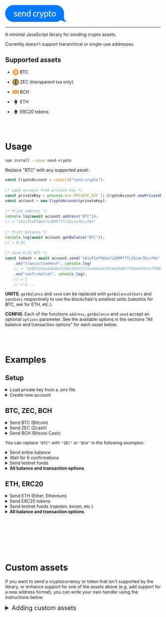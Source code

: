 <img alt="send crypto" src="./send-crypto.svg" width="200px" />

<hr />

A minimal JavaScript library for sending crypto assets.

Currently doesn't support hierarchical or single-use addresses.

## Supported assets

* <img style="margin-bottom: -5px;" height="20" width="20" src="./.github/icons/btc.png" /> BTC

* <img style="margin-bottom: -5px;" height="20" width="20" src="./.github/icons/zec.png" /> ZEC (transparent txs only)

* <img style="margin-bottom: -5px;" height="20" width="20" src="./.github/icons/bch.png" /> BCH

* <img style="margin-bottom: -5px;" height="20" width="20" src="./.github/icons/eth.png" /> ETH

* <img style="margin-bottom: -5px;" height="20" width="20" src="./.github/icons/eth.png" /> ERC20 tokens

<br /><br />

# Usage

```sh
npm install --save send-crypto
```

Replace "BTC" with any supported asset:

```ts
const CryptoAccount = require("send-crypto");

/* Load account from private key */
const privateKey = process.env.PRIVATE_KEY || CryptoAccount.newPrivateKey();
const account = new CryptoAccount(privateKey);

/* Print address */
console.log(await account.address("BTC"));
// > "1A1zP1eP5QGefi2DMPTfTL5SLmv7DivfNa"

/* Print balance */
console.log(await account.getBalance("BTC"));
// > 0.01

/* Send 0.01 BTC */
const txHash = await account.send("1A1zP1eP5QGefi2DMPTfTL5SLmv7DivfNa", 0.01, "BTC")
    .on("transactionHash", console.log)
    // > "3387418aaddb4927209c5032f515aa442a6587d6e54677f08a03b8fa7789e688"
    .on("confirmation", console.log);
    // > 1
    // > 2 ...
```

**UNITS**: `getBalance` and `send` can be replaced with `getBalanceInSats` and `sendSats` respectively to use the blockchain's smallest units (satoshis for BTC, wei for ETH, etc.).

**CONFIG**: Each of the functions `address`, `getBalance` and `send` accept an optional `options` parameter. See the available options in the sections "All balance and transaction options" for each asset below.

<br /><br />

# Examples

## Setup

<details>
<hr />
<summary>Load private key from a .env file</summary>

`.env`:
```sh
PRIVATE_KEY="1234512341"
```

Use the `dotenv` library (installed with `npm i -D dotenv`) or run `source .env` before running:

```ts
require("dotenv").config();
const CryptoAccount = require("send-crypto");
const account = new CryptoAccount(process.env.PRIVATE_KEY);
```
<hr />
</details>

<details>
<hr />
<summary>Create new account</summary>

```ts
const privateKey = CryptoAccount.newPrivateKey();
console.log(`Save your key somewhere: ${privateKey}`);
const account = new CryptoAccount(privateKey);
```

<hr />
</details>


## BTC, ZEC, BCH

<details>
<hr />
<summary>Send BTC (Bitcoin)</summary>

```ts
const CryptoAccount = require("send-crypto");
const account = new CryptoAccount(process.env.PRIVATE_KEY);

// Send BTC
await account.send("1A1zP1eP5QGefi2DMPTfTL5SLmv7DivfNa", 0.01, "BTC");
```
<hr />
</details>

<details>
<hr />
<summary>Send ZEC (Zcash)</summary>

```ts
const CryptoAccount = require("send-crypto");
const account = new CryptoAccount(process.env.PRIVATE_KEY);

// Send ZEC
await account.send("t3Vz22vK5z2LcKEdg16Yv4FFneEL1zg9ojd", 0.01, "ZEC");
```
<hr />
</details>

<details>
<hr />
<summary>Send BCH (Bitcoin Cash)</summary>

CashAddr, BitPay and legacy addresses are supported.

```ts
const CryptoAccount = require("send-crypto");
const account = new CryptoAccount(process.env.PRIVATE_KEY);

// Send BCH
await account.send("bitcoincash:qp3wjpa3tjlj042z2wv7hahsldgwhwy0rq9sywjpyy", 0.01, "BCH");
```
<hr />
</details>

You can replace `"BTC"` with `"ZEC"` or `"BCH"` in the following examples:

<details>
<hr />
<summary>Send entire balance</summary>

```ts
const balance = await account.getBalance("BTC");
await account.send("1A1zP1eP5QGefi2DMPTfTL5SLmv7DivfNa", balance, "BTC", { subtractFee: true });

// Or using sats as the unit
const balanceInSats = await account.getBalanceInSats("BTC");
await account.sendSats("1A1zP1eP5QGefi2DMPTfTL5SLmv7DivfNa", balanceInSats, "BTC", { subtractFee: true });
```
<hr />
</details>


<details>
<hr />
<summary>Wait for 6 confirmations</summary>

```ts
await new Promise((resolve, reject) => 
    account.send("1A1zP1eP5QGefi2DMPTfTL5SLmv7DivfNa", 0.01, "BTC")
        .on("confirmation", confirmations => { if (confirmations >= 6) { resolve(); } })
        .catch(reject);
);
```
<hr />
</details>

<details>
<hr />
<summary>Send testnet funds</summary>

```ts
const testnetAccount = new CryptoAccount(process.env.PRIVATE_KEY, { network: "testnet" });
await testnetAccount.send("12c6DSiU4Rq3P4ZxziKxzrL5LmMBrzjrJX", 0.01, "BTC");
```

<hr />
</details>

<details>
<hr />
<summary><b>All balance and transaction options</b></summary>

The `getBalance` and `getBalanceInSats` options are:

```ts
{
    // Get the balance of an address other than the current account's
    address?: string;

    // The number of confirmations UTXOs must have to be included in the balance
    confirmations?: number; // defaults to 0
}
```

The `send` and `sendSats` options are:

```ts
{
    // The number of confirmations UTXOs must have to be included in the inputs
    confirmations?: number; // defaults to 0

    // The fee in satoshis/zatoshis to use
    fee?: number;           // defaults to 10000

    // Whether the fee should be included or excluded from `value`
    subtractFee?: boolean;  // defaults to false
}
```
<hr />
</details>

## ETH, ERC20

<details>
<hr />
<summary>Send ETH (Ether, Ethereum)</summary>

```ts
const CryptoAccount = require("send-crypto");
const account = new CryptoAccount(process.env.PRIVATE_KEY);

// Send ETH
await account.send("0x05a56e2d52c817161883f50c441c3228cfe54d9f", 0.01, "ETH");
```
<hr />
</details>

<details>
<hr />
<summary>Send ERC20 tokens</summary>

You can transfer arbitrary ERC20 tokens by providing the token's address:

```ts
const CryptoAccount = require("send-crypto");
const account = new CryptoAccount(process.env.PRIVATE_KEY);

await account.send(
    "0x05a56e2d52c817161883f50c441c3228cfe54d9f", 1.234,
    { type: "ERC20", address: "0x408e41876cccdc0f92210600ef50372656052a38" },
);
```

A few well known ERC20 tokens can be referenced by name:

```ts
await account.send(
    "0x05a56e2d52c817161883f50c441c3228cfe54d9f",
    1.234,
    { type: "ERC20", name: "DAI" },
);
```

See the [ERC20s.ts](./src/handlers/ERC20/ERC20s.ts) to see the tokens than can be referenced by name.

<hr />
</details>

<details>
<hr />
<summary>Send testnet funds (<i>ropsten</i>, <i>kovan</i>, etc.)</summary>

The supported testnets are `mainnet`, `ropsten`, `kovan`, `rinkeby` and `goerli`.


```ts
// Use "testnet" BTC, BCH & ZEC; use "ropsten" ETH.
const testnetAccount = new CryptoAccount(process.env.PRIVATE_KEY, { network: "testnet" });
const testnetAccount = new CryptoAccount(process.env.PRIVATE_KEY, { network: "ropsten" });
```
```ts
// Use "testnet" BTC, BCH & ZEC; use "kovan" ETH.
const testnetAccount = new CryptoAccount(process.env.PRIVATE_KEY, { network: "kovan" });
```
<hr />
</details>

<details>
<hr />
<summary><b>All balance and transaction options</b></summary>

The `getBalance` and `getBalanceInSats` options are:

```ts
{
    // Get the balance of an address other than the current account's
    address?: string;
}
```

The `send` and `sendSats` options are:

```ts
{
    // Gas limit
    gas?: number | string;

    // Gas price in WEI
    gasPrice?: number | string | BN;

    // Include data with the transfer
    data?: string;

    // Override the transaction nonce
    nonce?: number;

    // [ETH] Whether the fee should be included or excluded from `value`
    subtractFee?: boolean;  // defaults to false

    // [ERC20] Approve instead of transferring
    approve?: boolean; // defaults to false
}
```
<hr />
</details>


<br /><br /><br /><br /><br /><br />

# Custom assets

If you want to send a cryptocurrency or token that isn't supported by the library, or enhance support for one of the assets above (e.g. add support for a new address format), you can write your own handler using the instructions below.

<details>
<hr />
<summary style="font-size: 20px;">Adding custom assets</summary>

Handlers must implement the (TypeScript) interface below.

The `handlesAsset` function is called to ask if the handler can handle an asset.

All other functions are optional. If a function isn't provided, the next handler is called instead.

```ts
export abstract class Handler<
    ConstructorOptions = {},
    AddressOptions = {},
    BalanceOptions extends { address?: string } = { address?: string },
    TxOptions = {},
> {
    // sharedState allows multiple handlers access common state.
    constructor(privateKey: string, network: string, constructorOptions?: ConstructorOptions, sharedState?: any) { /* */ }

    // Returns whether or not this can handle the asset
    public handlesAsset!: (asset: Asset) => boolean;

    // Returns the address of the account
    public address?: (asset: Asset, options?: AddressOptions, deferHandler?: DeferHandler) => Promise<string>;

    // Returns the balance of the account
    public getBalance?: (asset: Asset, options?: BalanceOptions, deferHandler?: DeferHandler)
        => Promise<BigNumber>;
    public getBalanceInSats?: (asset: Asset, options?: BalanceOptions, deferHandler?: DeferHandler)
        => Promise<BigNumber>;

    // Transfers the asset to the provided address
    public send?: (to: string, value: BigNumber, asset: Asset, options?: TxOptions, deferHandler?: DeferHandler)
        => PromiEvent<string>;
    public sendSats?: (to: string, value: BigNumber, asset: Asset, options?: TxOptions, deferHandler?: DeferHandler)
        => PromiEvent<string>;
}
```

And then register the handler:

```ts
const CryptoAccount = require("send-crypto");
const account = new CryptoAccount(process.env.PRIVATE_KEY);
account.registerHandler(MyCystomHandler);
```

`registerHandler` accepts an optional `priority` parameter for setting the order of handlers (see [`index.ts`](./src/index.ts) to see the default ordering).

You can wrap around other handlers by using the `defer` parameter passed in to each function. For example, to add support for ENS names for Ethereum, you can resolve the `to` address and then call `defer`:

```ts
class ENSResolver {
    /* ... */

    handlesAsset = (asset: Asset) => asset === "ETH";

    resolveENSName = (to: string): Promise<string> => { /* ... */ }

    send = async (
        to: string, value: BigNumber, asset: Asset, deferHandler: Handler,
    ): PromiEvent<string> => {
        return deferHandler.send(await resolveENSName(to), value, asset);
    }
}
```

See the following handlers as references:

* [BTC Handler](./src/handlers/BTC/BTCHandler.ts) (ZEC and BCH handlers are similar)
* [ETH Handler](./src/handlers/ETH/ETHHandler.ts)
* [ERC20 Handler](./src/handlers/ERC20/ERC20Handler.ts)
<hr />
</details>
